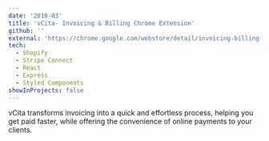 ```yaml
---
date: '2018-03'
title: 'vCita- Invoicing & Billing Chrome Extension'
github: ''
external: 'https://chrome.google.com/webstore/detail/invoicing-billing-online/iikinnekcingikfnnhklelmhfdoilejd?hl=en'
tech:
  - Shopify
  - Stripe Connect
  - React
  - Express
  - Styled Components
showInProjects: false
---
```


vCita transforms invoicing into a quick and effortless process, helping you get paid faster, while offering the convenience of online payments to your clients.